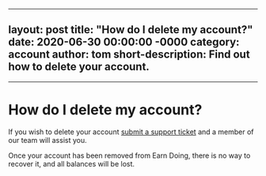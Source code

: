 
---
layout: post
title: "How do I delete my account?"
date: 2020-06-30 00:00:00 -0000
category: account
author: tom
short-description: Find out how to delete your account.
---

-----

# How do I delete my account?

If you wish to delete your account [submit a support ticket](https://www.earndoing.com/sites/contact.aspx) and a member of our team will assist you.

Once your account has been removed from Earn Doing, there is no way to recover it, and all balances will be lost.
